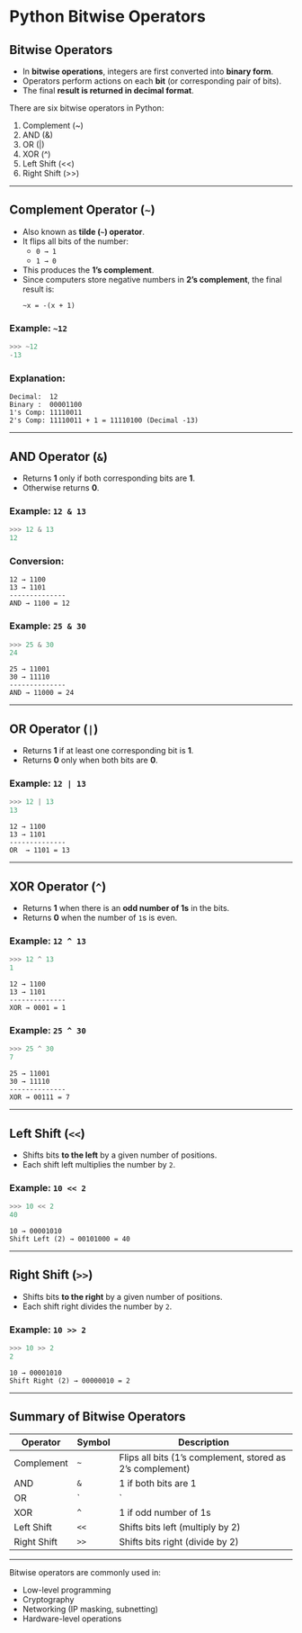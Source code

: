 
# Python Bitwise Operators  


## Bitwise Operators
- In **bitwise operations**, integers are first converted into **binary form**.  
- Operators perform actions on each **bit** (or corresponding pair of bits).  
- The final **result is returned in decimal format**.  

There are six bitwise operators in Python:  
1. Complement (~)
2. AND (&)
3. OR (|)
4. XOR (^) 
5. Left Shift (<<)
6. Right Shift (>>)


---


## Complement Operator (`~`)  
- Also known as **tilde (`~`) operator**.  
- It flips all bits of the number:  
  - `0 → 1`  
  - `1 → 0`  
- This produces the **1’s complement**.  
- Since computers store negative numbers in **2’s complement**, the final result is:  
  ```
  ~x = -(x + 1)
  ```

### Example: `~12`  
```python
>>> ~12
-13
```

### Explanation:  
```
Decimal:  12
Binary :  00001100
1's Comp: 11110011
2's Comp: 11110011 + 1 = 11110100 (Decimal -13)
```


---


## AND Operator (`&`)  
- Returns **1** only if both corresponding bits are **1**.  
- Otherwise returns **0**.  

### Example: `12 & 13`  
```python
>>> 12 & 13
12
```

### Conversion:  
```
12 → 1100
13 → 1101
--------------
AND → 1100 = 12
```

### Example: `25 & 30`  
```python
>>> 25 & 30
24
```

```
25 → 11001
30 → 11110
--------------
AND → 11000 = 24
```


---


## OR Operator (`|`)  
- Returns **1** if at least one corresponding bit is **1**.  
- Returns **0** only when both bits are **0**.  

### Example: `12 | 13`  
```python
>>> 12 | 13
13
```

```
12 → 1100
13 → 1101
--------------
OR  → 1101 = 13
```


---


## XOR Operator (`^`)  
- Returns **1** when there is an **odd number of 1s** in the bits.  
- Returns **0** when the number of `1`s is even.  

### Example: `12 ^ 13`  
```python
>>> 12 ^ 13
1
```

```
12 → 1100
13 → 1101
--------------
XOR → 0001 = 1
```

### Example: `25 ^ 30`  
```python
>>> 25 ^ 30
7
```

```
25 → 11001
30 → 11110
--------------
XOR → 00111 = 7
```


---



## Left Shift (`<<`)  
- Shifts bits **to the left** by a given number of positions.  
- Each shift left multiplies the number by `2`.  

### Example: `10 << 2`  
```python
>>> 10 << 2
40
```

```
10 → 00001010
Shift Left (2) → 00101000 = 40
```


---



## Right Shift (`>>`)  
- Shifts bits **to the right** by a given number of positions.  
- Each shift right divides the number by `2`.  

### Example: `10 >> 2`  
```python
>>> 10 >> 2
2
```

```
10 → 00001010
Shift Right (2) → 00000010 = 2
```


---


## Summary of Bitwise Operators  

| Operator | Symbol | Description |
|----------|--------|-------------|
| Complement | `~`  | Flips all bits (1’s complement, stored as 2’s complement) |
| AND       | `&`  | 1 if both bits are 1 |
| OR        | `|`  | 1 if at least one bit is 1 |
| XOR       | `^`  | 1 if odd number of 1s |
| Left Shift | `<<` | Shifts bits left (multiply by 2) |
| Right Shift | `>>` | Shifts bits right (divide by 2) |


---


Bitwise operators are commonly used in:  
- Low-level programming  
- Cryptography  
- Networking (IP masking, subnetting)  
- Hardware-level operations  
